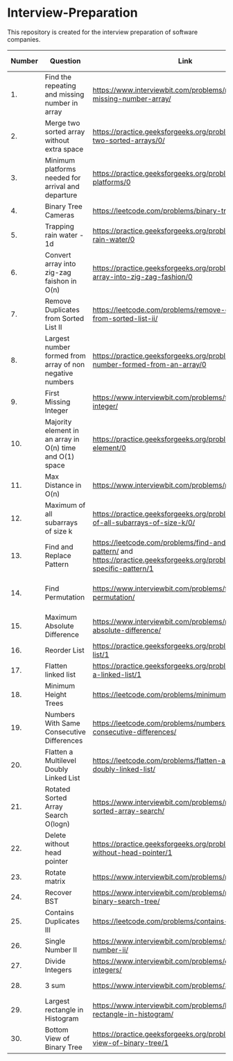 # Interview-Preparation
This repository is created for the interview preparation of software companies.

|Number| Question | Link | Solution Idea | Solution Link | Category| Company|
| ---- | -------- | ---- | ------------- | ------------- | ------- | ------ |
|1.| Find the repeating and missing number in array | https://www.interviewbit.com/problems/repeat-and-missing-number-array/ | <details><summary>Spoiler...</summary>Solve simultaneous equations created by either using sum and sum of squares or XORs or sum and product</details> | https://github.com/ashu12chi/Interview-Preparation/blob/master/Solutions/RepeatAndMissingNumberArray.java|| Amazon|
|2.| Merge two sorted array without extra space| https://practice.geeksforgeeks.org/problems/merge-two-sorted-arrays/0/ | <details><summary>Spoiler...</summary>Initialize i=0 and j=n-1 and swap(ar2[i],ar1[j]) while ar2[i] < ar1[j] and then sort(ar1,ar1+n) and sort(ar2,ar2+m) individually.</details>| https://github.com/ashu12chi/Interview-Preparation/blob/master/Solutions/Merge-two-sorted-arrays.cpp ||Amazon,Goldman Sachs,Microsoft,Visa,LinkedIn|
|3.| Minimum platforms needed for arrival and departure | https://practice.geeksforgeeks.org/problems/minimum-platforms/0 | <details><summary>Spoiler...</summary>Make a vector of pair of {time,('a'/'d')} and sort it. Initialize curr = 0 and if(v[i].second = 'a') curr++ else curr--, maximum value reached is ans.</details>| https://github.com/ashu12chi/Interview-Preparation/blob/master/Solutions/Minimum-platform.cpp ||Amazon,Oyo Rooms,Paytm,D-E-Shaw,Walmart,Directi,Morgan Satnley|
|4.| Binary Tree Cameras | https://leetcode.com/problems/binary-tree-cameras/ |<details><summary>Spoiler...</summary>(Solution to this problem is LeetCode public)</details>|https://github.com/ashu12chi/Interview-Preparation/blob/master/Solutions/BinaryTreeCameras.java | Greedy/ DP |
|5.| Trapping rain water - 1d| https://practice.geeksforgeeks.org/problems/trapping-rain-water/0 |<details><summary>Spoiler...</summary> Start from the index = 0,sum=0, until find and ar[i] >= ar[index] sum += ar[i], after ans += (ar[mini]*(i-mini-1)-sum), after array ends repeat this from right to left till last index found </details>| https://github.com/ashu12chi/Interview-Preparation/blob/master/Solutions/Trapping-Rainwater.cpp | Greedy |Amazon,Adobe,Paytm|
|6.| Convert array into zig-zag faishon in O(n)| https://practice.geeksforgeeks.org/problems/convert-array-into-zig-zag-fashion/0|<details><summary>Spoiler...</summary> Use one pass of enhanced bubble sort </details>|https://github.com/ashu12chi/Interview-Preparation/blob/master/Solutions/convert-array-into-zig-zag.cpp||Amazon,Paytm|
|7. | Remove Duplicates from Sorted List II | https://leetcode.com/problems/remove-duplicates-from-sorted-list-ii/ | <details><summary>Spoiler...</summary> Maintain a header node, current node and pre node and traverse </details> |  https://github.com/ashu12chi/Interview-Preparation/blob/master/Solutions/RemoveDuplicatesFromSortedListII.java | Linked List | |
|8. | Largest number formed from array of non negative numbers|https://practice.geeksforgeeks.org/problems/largest-number-formed-from-an-array/0|<details><summary>Spoiler...</summary> Using comparison based sorting </details>|https://github.com/ashu12chi/Interview-Preparation/blob/master/Solutions/largest-number-formed-from-array.cpp |Sorting/Greedy|Amazon,MakeMyTrip,Microsft,Paytm|
|9. | First Missing Integer |https://www.interviewbit.com/problems/first-missing-integer/|<details><summary>Spoiler...</summary> Use the original array as freq array</details>|https://github.com/ashu12chi/Interview-Preparation/blob/master/Solutions/FirstMissingInteger.java |Array|Amazon|
|10.| Majority element in an array in O(n) time and O(1) space|https://practice.geeksforgeeks.org/problems/majority-element/0|<details><summary>Spoiler...</summary>Use Moore's voting algorithm</details>|https://github.com/ashu12chi/Interview-Preparation/blob/master/Solutions/Majority-element.cpp ||Amazon,Samsung,Microsoft,Makemytrip,D-E-Shaw|
|11.| Max Distance in O(n) |https://www.interviewbit.com/problems/max-distance/|<details><summary>Spoiler...</summary>Maintain smallest element of prefix and largest element of suffix</details>|https://github.com/ashu12chi/Interview-Preparation/blob/master/Solutions/MaxDistance.java |Array| Google,Amazon,Microsoft |
| 12. | Maximum of all subarrays of size k | https://practice.geeksforgeeks.org/problems/maximum-of-all-subarrays-of-size-k/0/ | <details> <summary> Spoiler... </summary> Create a Deque that stores only useful elements of current window of k elements. An element is useful if it is in current window and is greater than all other elements on left side of it in current window. We process all array elements one by one and maintain deque to contain useful elements of current window and these useful elements are maintained in sorted order. The element at front of the deque is the largest and element at rear of deque is the smallest of current window. </details> | https://github.com/ashu12chi/Interview-Preparation/blob/master/Solutions/MaximumAllSubarraysSizeK.java | Array, Queue, Sliding-window | Amazon, Cisco, Directi, Flipkart, SAP Labs, Zoho |
| 13. | Find and Replace Pattern | https://leetcode.com/problems/find-and-replace-pattern/ and https://practice.geeksforgeeks.org/problems/match-specific-pattern/1 | <details> <summary> Spoiler... </summary> Use a HashMap to store current character mappings and a HashSet to mark which characters have been used </details> | https://github.com/ashu12chi/Interview-Preparation/blob/master/Solutions/FindAndReplacePattern.java | Strings, Hash | Amazon, Microsoft, MakeMyTrip |
| 14. | Find Permutation | https://www.interviewbit.com/problems/find-permutation/| <details> <summary> Spoiler... </summary> Maintain range [l,r] of unused elements, each time we use either l or r </details> | https://github.com/ashu12chi/Interview-Preparation/blob/master/Solutions/FindPermutation.java or short solution https://github.com/ashu12chi/Interview-Preparation/blob/master/Solutions/Find-Permutation.cpp | Arrays | Amazon, Goldman Sachs |
| 15. | Maximum Absolute Difference | https://www.interviewbit.com/problems/maximum-absolute-difference/ | <details> <summary> Spoiler... </summary> Break the modulo into conditions </details> | https://github.com/ashu12chi/Interview-Preparation/blob/master/Solutions/MaxAbsDiff.java | Arrays | Amazon |
|16.| Reorder List| https://practice.geeksforgeeks.org/problems/reorder-list/1 | <details> <summary> Spoiler... </summary> split list from half, reverse second part and merge them alternatively </details> | https://github.com/ashu12chi/Interview-Preparation/blob/master/Solutions/Reorder-list.cpp | Linked List | Amazon,Microsoft,OYO rooms| 
|17.| Flatten linked list | https://practice.geeksforgeeks.org/problems/flattening-a-linked-list/1 |  <details> <summary> Spoiler... </summary> 🥱🥱 </details>| https://github.com/ashu12chi/Interview-Preparation/blob/master/Solutions/Flatten-linked-list.cpp | Linked List | Amazon,Microsoft,Flipkart,Paytm,Visa,Qualcomm,Snapdeal|
| 18. | Minimum Height Trees | https://leetcode.com/problems/minimum-height-trees/ | <details> <summary> Spoiler... </summary> At most 2 nodes will be answer, think about it. Keep removing leaf nodes till this point. </details> | https://github.com/ashu12chi/Interview-Preparation/blob/master/Solutions/MinimumHeightTrees.java | Breadth First Search, Graph | |
| 19. | Numbers With Same Consecutive Differences | https://leetcode.com/problems/numbers-with-same-consecutive-differences/ | <details> <summary> Spoiler... </summary> Simple Backtracking. </details> | https://github.com/ashu12chi/Interview-Preparation/blob/master/Solutions/NumbersWithSameConsecutiveDifferences.java | Backtracking | |
| 20. | Flatten a Multilevel Doubly Linked List | https://leetcode.com/problems/flatten-a-multilevel-doubly-linked-list/ | <details> <summary> Spoiler... </summary> Nothing special, go, just do it... </details> | https://github.com/ashu12chi/Interview-Preparation/blob/master/Solutions/FlattenMultilevelDoublyLinkedList.java | Linked List, Depth First Search | |
| 21. | Rotated Sorted Array Search O(logn) | https://www.interviewbit.com/problems/rotated-sorted-array-search/ | <details> <summary> Spoiler... </summary> Binary Search twice, once for pivot,next for element </details> | https://github.com/ashu12chi/Interview-Preparation/blob/master/Solutions/RotatedSortedArraySearch.java | Binary Search | |
|22.| Delete without head pointer| https://practice.geeksforgeeks.org/problems/delete-without-head-pointer/1 |<details> <summary> Spoiler... </summary> swap node with next node and then delete it </details> | https://github.com/ashu12chi/Interview-Preparation/blob/master/Solutions/delete-without-head.cpp | Linked List | Amazon,Goldman Sach,Microsoft,Samsung,Visa|
|23.| Rotate matrix| https://www.interviewbit.com/problems/rotate-matrix/ | <details> <summary> Spoiler... </summary> Take good obsrevations </details>| https://github.com/ashu12chi/Interview-Preparation/blob/master/Solutions/rotate-matrix.cpp | Arrays | Google, Facebook, Amazon|
|24.| Recover BST| https://www.interviewbit.com/problems/recover-binary-search-tree/ | <details> <summary> Spoiler... </summary> Use Morris Traversal </details>| https://github.com/ashu12chi/Interview-Preparation/blob/master/Solutions/RecoverBST.java | BST | Microsoft, Amazon|
| 25. | Contains Duplicates III | https://leetcode.com/problems/contains-duplicate-iii/ | <details> <summary> Spoiler... </summary> Use buckets (map several elements to one number (probably by dividing by t or (t + 1))). To ease mapping you can origin shift numbers by subtracting Integer.MIN_VALUE from them (use long if you do so, I wasted a lotta time). </details> | https://github.com/ashu12chi/Interview-Preparation/blob/master/Solutions/ContainsDuplicateIII.java | Sort, Ordered Map, Map | |
| 26. | Single Number II | https://www.interviewbit.com/problems/single-number-ii/ | <details> <summary> Spoiler... </summary> Find cnt of ones at each bit </details> | https://github.com/ashu12chi/Interview-Preparation/blob/master/Solutions/SingleNumberII.java | BitWise Manipulation | |
| 27. | Divide Integers | https://www.interviewbit.com/problems/divide-integers/ | <details> <summary> Spoiler... </summary> Find the quotient from msb to lsb </details> | https://github.com/ashu12chi/Interview-Preparation/blob/master/Solutions/DivideIntegers.java | BitWise Manipulation | |
| 28. | 3 sum | https://www.interviewbit.com/problems/3-sum/ | <details> <summary> Spoiler... </summary> Fix one number and then use two pointer </details> | https://github.com/ashu12chi/Interview-Preparation/blob/master/Solutions/3-sum.cpp | Two pointer | Facebook,Amazon,Microsoft |
| 29. | Largest rectangle in Histogram | https://www.interviewbit.com/problems/largest-rectangle-in-histogram/ | <details> <summary> Spoiler... </summary> Use stack smartly </details> | https://github.com/ashu12chi/Interview-Preparation/blob/master/Solutions/largest-rectangle-in-histogram.cpp | Stack | Google,Facebook,Amzon| 
|30.| Bottom View of Binary Tree | https://practice.geeksforgeeks.org/problems/bottom-view-of-binary-tree/1 | <details> <summary> Spoiler... </summary> Use map<dist,pair<value,level>> for same dist use value with highest level </details> | https://github.com/ashu12chi/Interview-Preparation/blob/master/Solutions/Bottom-View-Of-Binary-Tree.cpp | Binary Tree | Amazon,Paytm,OyoRooms,Walmart,Flipkart |
